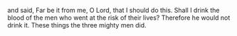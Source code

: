and said, Far be it from me, O Lord, that I should do this. Shall I drink the blood of the men who went at the risk of their lives? Therefore he would not drink it. These things the three mighty men did.
